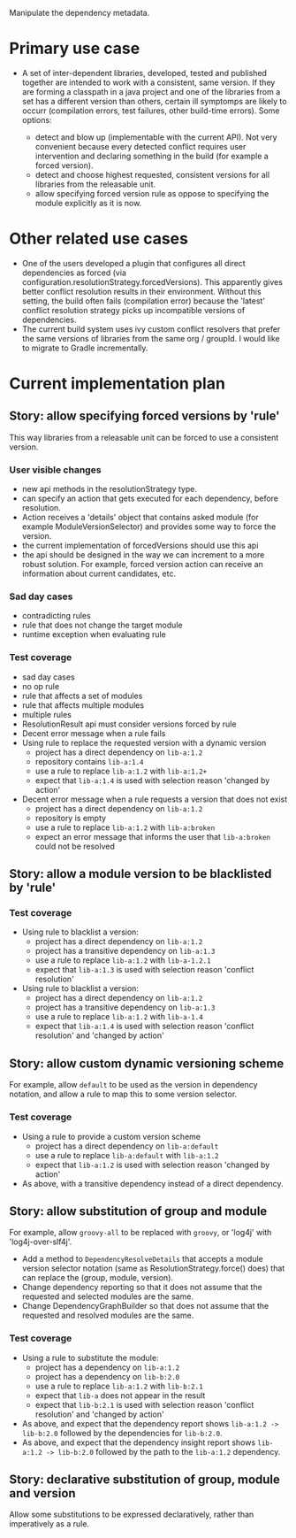 Manipulate the dependency metadata.

# Primary use case

- A set of inter-dependent libraries, developed, tested and published together are intended to work with a consistent, same version. If they are forming a classpath in a java project and one of the libraries from a set has a different version than others, certain ill symptomps are likely to occurr (compilation errors, test failures, other build-time errors). Some options:

    - detect and blow up (implementable with the current API). Not very convenient because every detected conflict requires user intervention and declaring something in the build (for example a forced version).
    - detect and choose highest requested, consistent versions for all libraries from the releasable unit.
    - allow specifying forced version rule as oppose to specifying the module explicitly as it is now.
		
# Other related use cases

- One of the users developed a plugin that configures all direct dependencies as forced (via configuration.resolutionStrategy.forcedVersions). This apparently gives better conflict resolution results in their environment. Without this setting, the build often fails (compilation error) because the 'latest' conflict resolution strategy picks up incompatible versions of dependencies.
- The current build system uses ivy custom conflict resolvers that prefer the same versions of libraries from the same org / groupId. I would like to migrate to Gradle incrementally.

# Current implementation plan

## Story: allow specifying forced versions by 'rule'

This way libraries from a releasable unit can be forced to use a consistent version.

### User visible changes

- new api methods in the resolutionStrategy type.
- can specify an action that gets executed for each dependency, before resolution.
- Action receives a 'details' object that contains asked module (for example ModuleVersionSelector)
 and provides some way to force the version.
- the current implementation of forcedVersions should use this api
- the api should be designed in the way we can increment to a more robust solution. For example, forced version action can receive an information about current candidates, etc.

### Sad day cases

- contradicting rules
- rule that does not change the target module
- runtime exception when evaluating rule

### Test coverage

- sad day cases
- no op rule
- rule that affects a set of modules
- rule that affects multiple modules
- multiple rules
- ResolutionResult api must consider versions forced by rule
- Decent error message when a rule fails
- Using rule to replace the requested version with a dynamic version
    - project has a direct dependency on `lib-a:1.2`
    - repository contains `lib-a:1.4`
    - use a rule to replace `lib-a:1.2` with `lib-a:1.2+`
    - expect that `lib-a:1.4` is used with selection reason 'changed by action'
- Decent error message when a rule requests a version that does not exist
    - project has a direct dependency on `lib-a:1.2`
    - repository is empty
    - use a rule to replace `lib-a:1.2` with `lib-a:broken`
    - expect an error message that informs the user that `lib-a:broken` could not be resolved

## Story: allow a module version to be blacklisted by 'rule'

### Test coverage

- Using rule to blacklist a version:
    - project has a direct dependency on `lib-a:1.2`
    - project has a transitive dependency on `lib-a:1.3`
    - use a rule to replace `lib-a:1.2` with `lib-a-1.2.1`
    - expect that `lib-a:1.3` is used with selection reason 'conflict resolution'
- Using rule to blacklist a version:
    - project has a direct dependency on `lib-a:1.2`
    - project has a transitive dependency on `lib-a:1.3`
    - use a rule to replace `lib-a:1.2` with `lib-a-1.4`
    - expect that `lib-a:1.4` is used with selection reason 'conflict resolution' and 'changed by action'

## Story: allow custom dynamic versioning scheme

For example, allow `default` to be used as the version in dependency notation, and allow a rule to map this to some version selector.

### Test coverage

- Using a rule to provide a custom version scheme
    - project has a direct dependency on `lib-a:default`
    - use a rule to replace `lib-a:default` with `lib-a:1.2`
    - expect that `lib-a:1.2` is used with selection reason 'changed by action'
- As above, with a transitive dependency instead of a direct dependency.

## Story: allow substitution of group and module

For example, allow `groovy-all` to be replaced with `groovy`, or 'log4j' with 'log4j-over-slf4j'.

- Add a method to `DependencyResolveDetails` that accepts a module version selector notation (same as ResolutionStrategy.force() does) that can replace the (group, module, version).
- Change dependency reporting so that it does not assume that the requested and selected modules are the same.
- Change DependencyGraphBuilder so that does not assume that the requested and resolved modules are the same.

### Test coverage

- Using a rule to substitute the module:
    - project has a dependency on `lib-a:1.2`
    - project has a dependency on `lib-b:2.0`
    - use a rule to replace `lib-a:1.2` with `lib-b:2.1`
    - expect that `lib-a` does not appear in the result
    - expect that `lib-b:2.1` is used with selection reason 'conflict resolution' and 'changed by action'
- As above, and expect that the dependency report shows `lib-a:1.2 -> lib-b:2.0` followed by the dependencies for `lib-b:2.0`.
- As above, and expect that the dependency insight report shows `lib-a:1.2 -> lib-b:2.0` followed by the path to the `lib-a:1.2` dependency.

## Story: declarative substitution of group, module and version

Allow some substitutions to be expressed declaratively, rather than imperatively as a rule.
